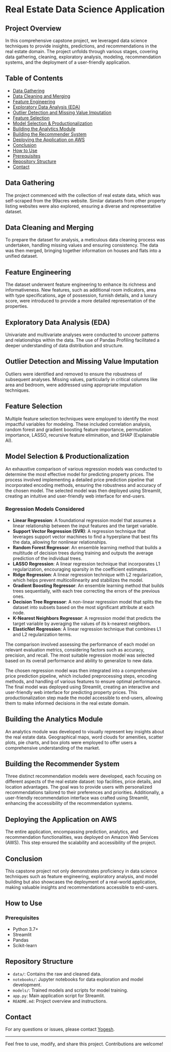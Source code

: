 # Real Estate Data Science Application

## Project Overview

In this comprehensive capstone project, we leveraged data science techniques to provide insights, predictions, and recommendations in the real estate domain. The project unfolds through various stages, covering data gathering, cleaning, exploratory analysis, modeling, recommendation systems, and the deployment of a user-friendly application.

## Table of Contents
- [Data Gathering](#data-gathering)
- [Data Cleaning and Merging](#data-cleaning-and-merging)
- [Feature Engineering](#feature-engineering)
- [Exploratory Data Analysis (EDA)](#exploratory-data-analysis-eda)
- [Outlier Detection and Missing Value Imputation](#outlier-detection-and-missing-value-imputation)
- [Feature Selection](#feature-selection)
- [Model Selection & Productionalization](#model-selection--productionalization)
- [Building the Analytics Module](#building-the-analytics-module)
- [Building the Recommender System](#building-the-recommender-system)
- [Deploying the Application on AWS](#deploying-the-application-on-aws)
- [Conclusion](#conclusion)
- [How to Use](#how-to-use)
- [Prerequisites](#prerequisites)
- [Repository Structure](#repository-structure)
- [Contact](#contact)

## Data Gathering
The project commenced with the collection of real estate data, which was self-scraped from the 99acres website. Similar datasets from other property listing websites were also explored, ensuring a diverse and representative dataset.

## Data Cleaning and Merging
To prepare the dataset for analysis, a meticulous data cleaning process was undertaken, handling missing values and ensuring consistency. The data was then merged, bringing together information on houses and flats into a unified dataset.

## Feature Engineering
The dataset underwent feature engineering to enhance its richness and informativeness. New features, such as additional room indicators, area with type specifications, age of possession, furnish details, and a luxury score, were introduced to provide a more detailed representation of the properties.

## Exploratory Data Analysis (EDA)
Univariate and multivariate analyses were conducted to uncover patterns and relationships within the data. The use of Pandas Profiling facilitated a deeper understanding of data distribution and structure.

## Outlier Detection and Missing Value Imputation
Outliers were identified and removed to ensure the robustness of subsequent analyses. Missing values, particularly in critical columns like area and bedroom, were addressed using appropriate imputation techniques.

## Feature Selection
Multiple feature selection techniques were employed to identify the most impactful variables for modeling. These included correlation analysis, random forest and gradient boosting feature importance, permutation importance, LASSO, recursive feature elimination, and SHAP (Explainable AI).

## Model Selection & Productionalization
An exhaustive comparison of various regression models was conducted to determine the most effective model for predicting property prices. The process involved implementing a detailed price prediction pipeline that incorporated encoding methods, ensuring the robustness and accuracy of the chosen model. The selected model was then deployed using Streamlit, creating an intuitive and user-friendly web interface for end-users.

### Regression Models Considered
- **Linear Regression**: A foundational regression model that assumes a linear relationship between the input features and the target variable.
- **Support Vector Regression (SVR)**: A regression technique that leverages support vector machines to find a hyperplane that best fits the data, allowing for nonlinear relationships.
- **Random Forest Regressor**: An ensemble learning method that builds a multitude of decision trees during training and outputs the average prediction of the individual trees.
- **LASSO Regression**: A linear regression technique that incorporates L1 regularization, encouraging sparsity in the coefficient estimates.
- **Ridge Regression**: A linear regression technique with L2 regularization, which helps prevent multicollinearity and stabilizes the model.
- **Gradient Boosting Regressor**: An ensemble learning method that builds trees sequentially, with each tree correcting the errors of the previous ones.
- **Decision Tree Regressor**: A non-linear regression model that splits the dataset into subsets based on the most significant attribute at each node.
- **K-Nearest Neighbors Regressor**: A regression model that predicts the target variable by averaging the values of its k-nearest neighbors.
- **ElasticNet Regression**: A linear regression technique that combines L1 and L2 regularization terms.

The comparison involved assessing the performance of each model on relevant evaluation metrics, considering factors such as accuracy, precision, and recall. The most suitable regression model was selected based on its overall performance and ability to generalize to new data.

The chosen regression model was then integrated into a comprehensive price prediction pipeline, which included preprocessing steps, encoding methods, and handling of various features to ensure optimal performance. The final model was deployed using Streamlit, creating an interactive and user-friendly web interface for predicting property prices. This productionalization step made the model accessible to end-users, allowing them to make informed decisions in the real estate domain.

## Building the Analytics Module
An analytics module was developed to visually represent key insights about the real estate data. Geographical maps, word clouds for amenities, scatter plots, pie charts, and box plots were employed to offer users a comprehensive understanding of the market.

## Building the Recommender System
Three distinct recommendation models were developed, each focusing on different aspects of the real estate dataset: top facilities, price details, and location advantages. The goal was to provide users with personalized recommendations tailored to their preferences and priorities. Additionally, a user-friendly recommendation interface was crafted using Streamlit, enhancing the accessibility of the recommendation systems.

## Deploying the Application on AWS
The entire application, encompassing prediction, analytics, and recommendation functionalities, was deployed on Amazon Web Services (AWS). This step ensured the scalability and accessibility of the project.

## Conclusion
This capstone project not only demonstrates proficiency in data science techniques such as feature engineering, exploratory analysis, and model building but also showcases the deployment of a real-world application, making valuable insights and recommendations accessible to end-users.

## How to Use

### Prerequisites
- Python 3.7+
- Streamlit
- Pandas
- Scikit-learn

## Repository Structure
- `data/`: Contains the raw and cleaned data.
- `notebooks/`: Jupyter notebooks for data exploration and model development.
- `models/`: Trained models and scripts for model training.
- `app.py`: Main application script for Streamlit.
- `README.md`: Project overview and instructions.

## Contact
For any questions or issues, please contact [Yogesh](mailto:yogeshdhaliyaa@gmail.com).

---

Feel free to use, modify, and share this project. Contributions are welcome!
